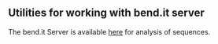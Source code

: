 Utilities for working with bend.it server
-----------------------------------------

The bend.it Server is available [here](http://pongor.itk.ppke.hu/dna/bend_it.html#/bendit_form) for analysis of sequences.
